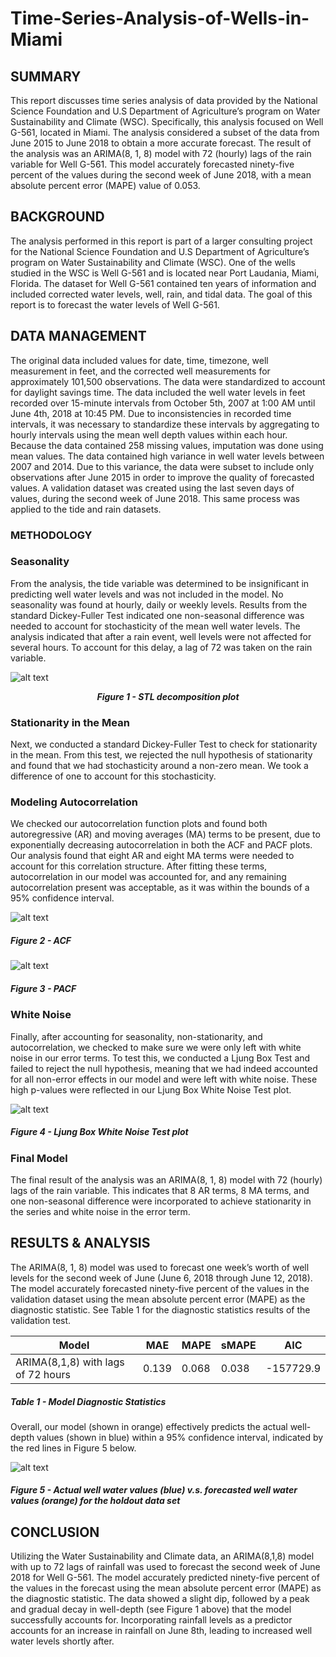 # Time-Series-Analysis-of-Wells-in-Miami

## SUMMARY

This report discusses time series analysis of data provided by the National Science Foundation and U.S Department of Agriculture’s program on Water Sustainability and Climate (WSC). Specifically, this analysis focused on Well G-561, located in Miami. The analysis considered a subset of the data from June 2015 to June 2018 to obtain a more accurate forecast. The result of the analysis was an ARIMA(8, 1, 8) model with 72 (hourly) lags of the rain variable for Well G-561. This model accurately forecasted ninety-five percent of the values during the second week of June 2018, with a mean absolute percent error (MAPE) value of 0.053. 


## BACKGROUND

The analysis performed in this report is part of a larger consulting project for the National Science Foundation and U.S Department of Agriculture’s program on Water Sustainability and Climate (WSC). One of the wells studied in the WSC is Well G-561 and is located near Port Laudania, Miami, Florida. The dataset for Well G-561 contained ten years of information and included corrected water levels, well, rain, and tidal data. The goal of this report is to forecast the water levels of Well G-561. 

## DATA MANAGEMENT

The original data included values for date, time, timezone, well measurement in feet, and the corrected well measurements for approximately 101,500 observations. The data were standardized to account for daylight savings time. The data included the well water levels in feet recorded over 15-minute intervals from October 5th, 2007 at 1:00 AM until June 4th, 2018 at 10:45 PM. Due to inconsistencies in recorded time intervals, it was necessary to standardize these intervals by aggregating to hourly intervals using the mean well depth values within each hour. 
Because the data contained 258 missing values, imputation was done using mean values. The data contained high variance in well water levels between 2007 and 2014. Due to this variance, the data were subset to include only observations after June 2015 in order to improve the quality of forecasted values. A validation dataset was created using the last seven days of values, during the second week of June 2018. This same process was applied to the tide and rain datasets. 


### METHODOLOGY

### Seasonality

From the analysis, the tide variable was determined to be insignificant in predicting well water levels and was not included in the model. No seasonality was found at hourly, daily or weekly levels. Results from the standard Dickey-Fuller Test indicated one non-seasonal difference was needed to account for stochasticity of the mean well water levels. The analysis indicated that after a rain event, well levels were not affected for several hours. To account for this delay, a lag of 72 was taken on the rain variable.

![alt text](https://github.com/jagadeesh-h/Time-Series-Analysis-of-Wells-in-Miami/blob/master/img/stl.png "STL")
<p align="center">
  <b><i>  Figure 1 - STL decomposition plot </i></b>
</p>

### Stationarity in the Mean

Next, we conducted a standard Dickey-Fuller Test to check for stationarity in the mean. From this test, we rejected the null hypothesis of stationarity and found that we had stochasticity around a non-zero mean. We took a difference of one to account for this stochasticity.

### Modeling Autocorrelation

We checked our autocorrelation function plots and found both autoregressive (AR) and moving averages (MA) terms to be present, due to exponentially decreasing autocorrelation in both the ACF and PACF plots. Our analysis found that eight AR and eight MA terms were needed to account for this correlation structure. After fitting these terms, autocorrelation in our model was accounted for, and any remaining autocorrelation present was acceptable, as it was within the bounds of a 95% confidence interval. 

![alt text](https://github.com/jagadeesh-h/Time-Series-Analysis-of-Wells-in-Miami/blob/master/img/ACF.png "ACF")
##### *Figure 2 - ACF*


![alt text](https://github.com/jagadeesh-h/Time-Series-Analysis-of-Wells-in-Miami/blob/master/img/PACF.png "PACF")
##### *Figure 3 - PACF*


### White Noise

Finally, after accounting for seasonality, non-stationarity, and autocorrelation, we checked to make sure we were only left with white noise in our error terms. To test this, we conducted a Ljung Box Test and failed to reject the null hypothesis, meaning that we had indeed accounted for all non-error effects in our model and were left with white noise. These high p-values were reflected in our Ljung Box White Noise Test plot. 

![alt text](https://github.com/jagadeesh-h/Time-Series-Analysis-of-Wells-in-Miami/blob/master/img/white_noise.png "White Noise")
##### *Figure 4 - Ljung Box White Noise Test plot*

### Final Model

The final result of the analysis was an ARIMA(8, 1, 8) model with 72 (hourly) lags of the rain variable. This indicates that 8 AR terms, 8 MA terms, and one non-seasonal difference were incorporated to achieve stationarity in the series and white noise in the error term. 

## RESULTS & ANALYSIS

The ARIMA(8, 1, 8) model was used to forecast one week’s worth of well levels for the second week of June (June 6, 2018 through June 12, 2018). The model accurately forecasted ninety-five percent of the values in the validation dataset using the mean absolute percent error (MAPE) as the diagnostic statistic. See Table 1 for the diagnostic statistics results of the validation test.

|    Model                            |   MAE |  MAPE | sMAPE |    AIC   | 
| ----------------------------------- | ------| ------|------ |----------|
|ARIMA(8,1,8) with lags of 72 hours   | 0.139 | 0.068 | 0.038 | -157729.9|


##### *Table 1 - Model Diagnostic Statistics*

Overall, our model (shown in orange) effectively predicts the actual well-depth values (shown in blue) within a 95% confidence interval, indicated by the red lines in Figure 5 below. 

![alt text](https://github.com/jagadeesh-h/Time-Series-Analysis-of-Wells-in-Miami/blob/master/img/Actual_vs_predict.png "Actual VS Prediction")
##### *Figure 5 - Actual well water values (blue) v.s. forecasted well water values (orange) for the holdout data set*

## CONCLUSION

Utilizing the Water Sustainability and Climate data, an ARIMA(8,1,8) model with up to 72 lags of rainfall was used to forecast the second week of June 2018 for Well G-561. The model accurately predicted ninety-five percent of the values in the forecast using the mean absolute percent error (MAPE) as the diagnostic statistic. The data showed a slight dip, followed by a peak and gradual decay in well-depth (see Figure 1 above) that the model successfully accounts for. Incorporating rainfall levels as a predictor accounts for an increase in rainfall on June 8th, leading to increased well water levels shortly after.



